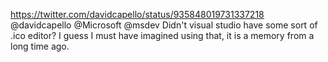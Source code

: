 https://twitter.com/davidcapello/status/935848019731337218 @davidcapello @Microsoft @msdev Didn't visual studio have some sort of .ico editor? I guess I must have imagined using that, it is a memory from a long time ago.